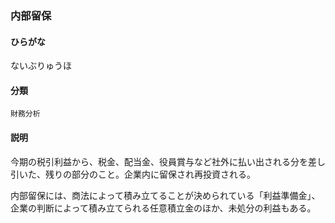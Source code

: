 <div style="display:none;">

## [あ行](securities-terms?id=あ行)
## [か行](securities-terms?id=か行)
## [さ行](securities-terms?id=さ行)
## [た行](securities-terms?id=た行)
## [な行](securities-terms?id=な行)

</div>

### 内部留保

#### ひらがな

ないぶりゅうほ

#### 分類

`財務分析`

#### 説明

今期の税引利益から、税金、配当金、役員賞与など社外に払い出される分を差し引いた、残りの部分のこと。企業内に留保され再投資される。
 
内部留保には、商法によって積み立てることが決められている「利益準備金」、企業の判断によって積み立てられる任意積立金のほか、未処分の利益もある。

<div style="display:none;">

## [は行](securities-terms?id=は行)
## [ま行](securities-terms?id=ま行)
## [や行](securities-terms?id=や行)
## [ら行](securities-terms?id=ら行)
## [わ行](securities-terms?id=わ行)
## [英数字・記号](securities-terms?id=英数字・記号)

</div>

